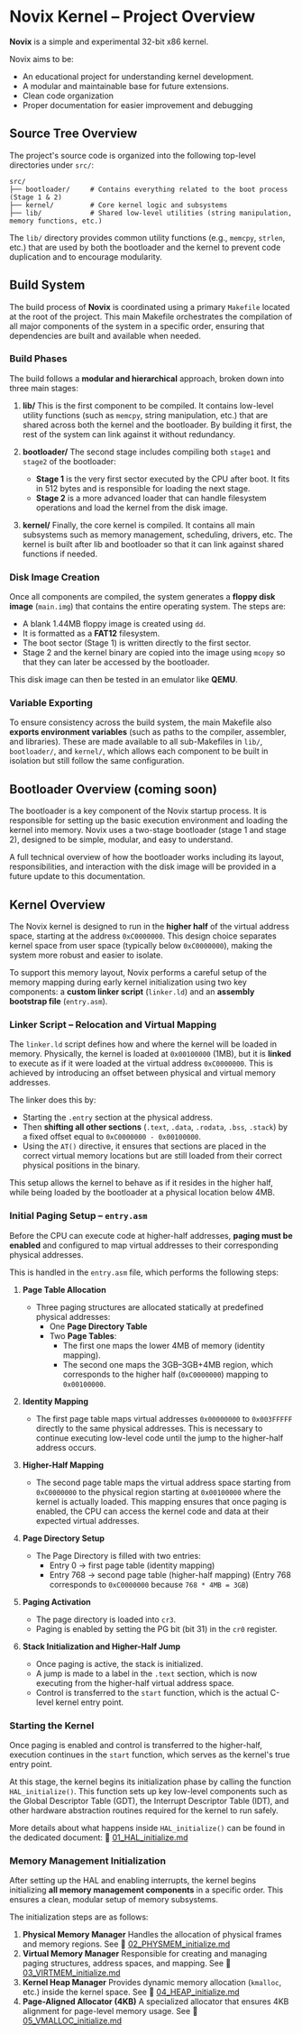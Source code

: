 # Novix Kernel – Project Overview

**Novix** is a simple and experimental 32-bit x86 kernel.

Novix aims to be:
- An educational project for understanding kernel development.
- A modular and maintainable base for future extensions.
- Clean code organization
- Proper documentation for easier improvement and debugging

## Source Tree Overview

The project's source code is organized into the following top-level directories under `src/`:

```
src/
├── bootloader/     # Contains everything related to the boot process (Stage 1 & 2)
├── kernel/         # Core kernel logic and subsystems
├── lib/            # Shared low-level utilities (string manipulation, memory functions, etc.)
```

The `lib/` directory provides common utility functions (e.g., `memcpy`, `strlen`, etc.) that are used by both the bootloader and the kernel to prevent code duplication and to encourage modularity.

## Build System

The build process of **Novix** is coordinated using a primary `Makefile` located at the root of the project. This main Makefile orchestrates the compilation of all major components of the system in a specific order, ensuring that dependencies are built and available when needed.

### Build Phases

The build follows a **modular and hierarchical** approach, broken down into three main stages:

1. **lib/** This is the first component to be compiled. It contains low-level utility functions (such as `memcpy`, string manipulation, etc.) that are shared across both the kernel and the bootloader. By building it first, the rest of the system can link against it without redundancy.

2. **bootloader/** The second stage includes compiling both `stage1` and `stage2` of the bootloader:
   * **Stage 1** is the very first sector executed by the CPU after boot. It fits in 512 bytes and is responsible for loading the next stage.
   * **Stage 2** is a more advanced loader that can handle filesystem operations and load the kernel from the disk image.

3. **kernel/** Finally, the core kernel is compiled. It contains all main subsystems such as memory management, scheduling, drivers, etc. The kernel is built after lib and bootloader so that it can link against shared functions if needed.

### Disk Image Creation

Once all components are compiled, the system generates a **floppy disk image** (`main.img`) that contains the entire operating system. The steps are:

* A blank 1.44MB floppy image is created using `dd`.
* It is formatted as a **FAT12** filesystem.
* The boot sector (Stage 1) is written directly to the first sector.
* Stage 2 and the kernel binary are copied into the image using `mcopy` so that they can later be accessed by the bootloader.

This disk image can then be tested in an emulator like **QEMU**.

### Variable Exporting

To ensure consistency across the build system, the main Makefile also **exports environment variables** (such as paths to the compiler, assembler, and libraries). These are made available to all sub-Makefiles in `lib/`, `bootloader/`, and `kernel/`, which allows each component to be built in isolation but still follow the same configuration.

## Bootloader Overview (coming soon)

The bootloader is a key component of the Novix startup process. It is responsible for setting up the basic execution environment and loading the kernel into memory. Novix uses a two-stage bootloader (stage 1 and stage 2), designed to be simple, modular, and easy to understand.

A full technical overview of how the bootloader works including its layout, responsibilities, and interaction with the disk image will be provided in a future update to this documentation.

## Kernel Overview

The Novix kernel is designed to run in the **higher half** of the virtual address space, starting at the address `0xC0000000`. This design choice separates kernel space from user space (typically below `0xC0000000`), making the system more robust and easier to isolate.

To support this memory layout, Novix performs a careful setup of the memory mapping during early kernel initialization using two key components: a **custom linker script** (`linker.ld`) and an **assembly bootstrap file** (`entry.asm`).

### Linker Script – Relocation and Virtual Mapping

The `linker.ld` script defines how and where the kernel will be loaded in memory. Physically, the kernel is loaded at `0x00100000` (1MB), but it is **linked** to execute as if it were loaded at the virtual address `0xC0000000`. This is achieved by introducing an offset between physical and virtual memory addresses.

The linker does this by:
* Starting the `.entry` section at the physical address.
* Then **shifting all other sections** (`.text`, `.data`, `.rodata`, `.bss`, `.stack`) by a fixed offset equal to `0xC0000000 - 0x00100000`.
* Using the `AT()` directive, it ensures that sections are placed in the correct virtual memory locations but are still loaded from their correct physical positions in the binary.

This setup allows the kernel to behave as if it resides in the higher half, while being loaded by the bootloader at a physical location below 4MB.

### Initial Paging Setup – `entry.asm`

Before the CPU can execute code at higher-half addresses, **paging must be enabled** and configured to map virtual addresses to their corresponding physical addresses.

This is handled in the `entry.asm` file, which performs the following steps:

1. **Page Table Allocation**
   * Three paging structures are allocated statically at predefined physical addresses:
      * One **Page Directory Table**
      * Two **Page Tables**:
         * The first one maps the lower 4MB of memory (identity mapping).
         * The second one maps the 3GB–3GB+4MB region, which corresponds to the higher half (`0xC0000000`) mapping to `0x00100000`.

2. **Identity Mapping**
   * The first page table maps virtual addresses `0x00000000` to `0x003FFFFF` directly to the same physical addresses. This is necessary to continue executing low-level code until the jump to the higher-half address occurs.

3. **Higher-Half Mapping**
   * The second page table maps the virtual address space starting from `0xC0000000` to the physical region starting at `0x00100000` where the kernel is actually loaded. This mapping ensures that once paging is enabled, the CPU can access the kernel code and data at their expected virtual addresses.

4. **Page Directory Setup**
   * The Page Directory is filled with two entries:
      * Entry 0 → first page table (identity mapping)
      * Entry 768 → second page table (higher-half mapping) (Entry 768 corresponds to `0xC0000000` because `768 * 4MB = 3GB`)

5. **Paging Activation**
   * The page directory is loaded into `cr3`.
   * Paging is enabled by setting the PG bit (bit 31) in the `cr0` register.

6. **Stack Initialization and Higher-Half Jump**
   * Once paging is active, the stack is initialized.
   * A jump is made to a label in the `.text` section, which is now executing from the higher-half virtual address space.
   * Control is transferred to the `start` function, which is the actual C-level kernel entry point.

### Starting the Kernel

Once paging is enabled and control is transferred to the higher-half, execution continues in the `start` function, which serves as the kernel's true entry point.

At this stage, the kernel begins its initialization phase by calling the function `HAL_initialize()`. This function sets up key low-level components such as the Global Descriptor Table (GDT), the Interrupt Descriptor Table (IDT), and other hardware abstraction routines required for the kernel to run safely.

More details about what happens inside `HAL_initialize()` can be found in the dedicated document: 📄 [01_HAL_initialize.md](01_HAL_initialize.md)

### Memory Management Initialization

After setting up the HAL and enabling interrupts, the kernel begins initializing **all memory management components** in a specific order. This ensures a clean, modular setup of memory subsystems.

The initialization steps are as follows:

1. **Physical Memory Manager** Handles the allocation of physical frames and memory regions. See 📄 [02_PHYSMEM_initialize.md](02_PHYSMEM_initialize.md)
2. **Virtual Memory Manager** Responsible for creating and managing paging structures, address spaces, and mapping. See 📄 [03_VIRTMEM_initialize.md](03_VIRTMEM_initialize.md)
3. **Kernel Heap Manager** Provides dynamic memory allocation (`kmalloc`, etc.) inside the kernel space. See 📄 [04_HEAP_initialize.md](04_HEAP_initialize.md)
4. **Page-Aligned Allocator (4KB)** A specialized allocator that ensures 4KB alignment for page-level memory usage. See 📄 [05_VMALLOC_initialize.md](05_VMALLOC_initialize.md)